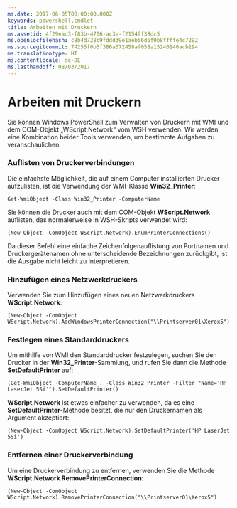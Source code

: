 ```yaml
---
ms.date: 2017-06-05T00:00:00.000Z
keywords: powershell,cmdlet
title: Arbeiten mit Druckern
ms.assetid: 4f29ead3-f83b-4706-ac3e-f2154ff38dc5
ms.openlocfilehash: c8b4d728c9fddd39e1aeb56d6f9b8ffffe4c7292
ms.sourcegitcommit: 74255f0b5f386a072458af058a15240140acb294
ms.translationtype: HT
ms.contentlocale: de-DE
ms.lasthandoff: 08/03/2017
---
```

# <a name="working-with-printers"></a>Arbeiten mit Druckern
Sie können Windows PowerShell zum Verwalten von Druckern mit WMI und dem COM-Objekt „WScript.Network“ vom WSH verwenden. Wir werden eine Kombination beider Tools verwenden, um bestimmte Aufgaben zu veranschaulichen.

### <a name="listing-printer-connections"></a>Auflisten von Druckerverbindungen
Die einfachste Möglichkeit, die auf einem Computer installierten Drucker aufzulisten, ist die Verwendung der WMI-Klasse **Win32_Printer**:

```
Get-WmiObject -Class Win32_Printer -ComputerName
```

Sie können die Drucker auch mit dem COM-Objekt **WScript.Network** auflisten, das normalerweise in WSH-Skripts verwendet wird:

```
(New-Object -ComObject WScript.Network).EnumPrinterConnections()
```

Da dieser Befehl eine einfache Zeichenfolgenauflistung von Portnamen und Druckergerätenamen ohne unterscheidende Bezeichnungen zurückgibt, ist die Ausgabe nicht leicht zu interpretieren.

### <a name="adding-a-network-printer"></a>Hinzufügen eines Netzwerkdruckers
Verwenden Sie zum Hinzufügen eines neuen Netzwerkdruckers **WScript.Network**:

```
(New-Object -ComObject WScript.Network).AddWindowsPrinterConnection("\\Printserver01\Xerox5")
```

### <a name="setting-a-default-printer"></a>Festlegen eines Standarddruckers
Um mithilfe von WMI den Standarddrucker festzulegen, suchen Sie den Drucker in der **Win32_Printer**-Sammlung, und rufen Sie dann die Methode **SetDefaultPrinter** auf:

```
(Get-WmiObject -ComputerName . -Class Win32_Printer -Filter "Name='HP LaserJet 5Si'").SetDefaultPrinter()
```

**WScript.Network** ist etwas einfacher zu verwenden, da es eine **SetDefaultPrinter**-Methode besitzt, die nur den Druckernamen als Argument akzeptiert:

```
(New-Object -ComObject WScript.Network).SetDefaultPrinter('HP LaserJet 5Si')
```

### <a name="removing-a-printer-connection"></a>Entfernen einer Druckerverbindung
Um eine Druckerverbindung zu entfernen, verwenden Sie die Methode **WScript.Network RemovePrinterConnection**:

```
(New-Object -ComObject WScript.Network).RemovePrinterConnection("\\Printserver01\Xerox5")
```

